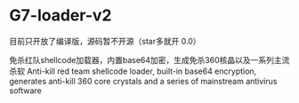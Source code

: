 # G7-loader-v2
目前只开放了编译版，源码暂不开源（star多就开 0.0）

免杀红队shellcode加载器，内置base64加密，生成免杀360核晶以及一系列主流杀软
Anti-kill red team shellcode loader, built-in base64 encryption, generates anti-kill 360 core crystals and a series of mainstream antivirus software
